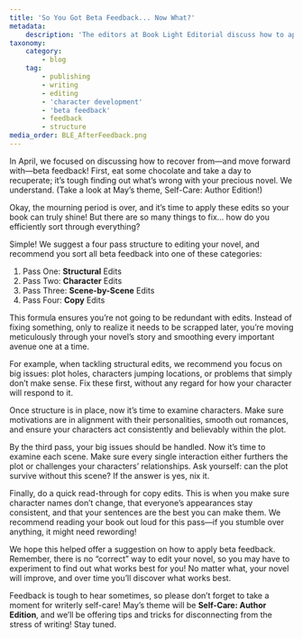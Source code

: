 ```yaml
---
title: 'So You Got Beta Feedback... Now What?'
metadata:
    description: 'The editors at Book Light Editorial discuss how to apply feedback after receiving notes from beta readers, critique partners, and editors'
taxonomy:
    category:
        - blog
    tag:
        - publishing
        - writing
        - editing
        - 'character development'
        - 'beta feedback'
        - feedback
        - structure
media_order: BLE_AfterFeedback.png
---
```


In April, we focused on discussing how to recover from—and move forward with—beta feedback! First, eat some chocolate and take a day to recuperate; it’s tough finding out what’s wrong with your precious novel. We understand. (Take a look at May’s theme, Self-Care: Author Edition!)

Okay, the mourning period is over, and it’s time to apply these edits so your book can truly shine! But there are so many things to fix… how do you efficiently sort through everything? 

Simple! We suggest a four pass structure to editing your novel, and recommend you sort all beta feedback into one of these categories:

 1.	Pass One: **Structural** Edits
 2.	Pass Two: **Character** Edits
 3.	Pass Three: **Scene-by-Scene** Edits
 4.	Pass Four: **Copy** Edits

This formula ensures you’re not going to be redundant with edits. Instead of fixing something, only to realize it needs to be scrapped later, you’re moving meticulously through your novel’s story and smoothing every important avenue one at a time. 

For example, when tackling structural edits, we recommend you focus on big issues: plot holes, characters jumping locations, or problems that simply don’t make sense. Fix these first, without any regard for how your character will respond to it. 

Once structure is in place, now it’s time to examine characters. Make sure motivations are in alignment with their personalities, smooth out romances, and ensure your characters act consistently and believably within the plot.

By the third pass, your big issues should be handled. Now it’s time to examine each scene. Make sure every single interaction either furthers the plot or challenges your characters’ relationships. Ask yourself: can the plot survive without this scene? If the answer is yes, nix it. 

Finally, do a quick read-through for copy edits. This is when you make sure character names don’t change, that everyone’s appearances stay consistent, and that your sentences are the best you can make them. We recommend reading your book out loud for this pass—if you stumble over anything, it might need rewording! 

We hope this helped offer a suggestion on how to apply beta feedback. Remember, there is no “correct” way to edit your novel, so you may have to experiment to find out what works best for you! No matter what, your novel will improve, and over time you’ll discover what works best. 

Feedback is tough to hear sometimes, so please don’t forget to take a moment for writerly self-care! May’s theme will be **Self-Care: Author Edition**, and we’ll be offering tips and tricks for disconnecting from the stress of writing! Stay tuned.